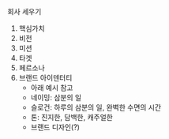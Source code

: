 회사 세우기 


1. 핵심가치
1. 비전
1. 미션
1. 타겟
1. 페르소나
1. 브랜드 아이덴터티 
	* 아래 예시 참고
	* 네이밍: 삼분의 일
	* 슬로건: 하루의 삼분의 일, 완벽한 수면의 시간
	* 톤: 진지한, 담백한, 캐주얼한
	* 브랜드 디자인(?)